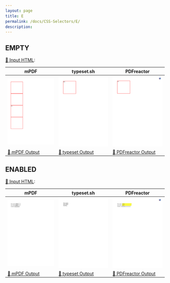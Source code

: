 ```yaml
---
layout: page
title: E
permalink: /docs/CSS-Selectors/E/
description: 
---
```




## EMPTY

[📄 Input HTML](/html/CSS%20Selectors/E/empty.html):

| mPDF | typeset.sh | PDFreactor |
|---------|---------|---------|
| ![mPDF Preview](mpdf__html_CSS_Selectors_E_empty.html.png) | ![typeset Preview](typeset__html_CSS_Selectors_E_empty.html.png) | ![PDFreactor Preview](pdfreactor__html_CSS_Selectors_E_empty.html.png) |
| [📕 mPDF Output](mpdf__html_CSS_Selectors_E_empty.html.pdf) | [📕 typeset Output](typeset__html_CSS_Selectors_E_empty.html.pdf) | [📕 PDFreactor Output](pdfreactor__html_CSS_Selectors_E_empty.html.pdf) |

## ENABLED

[📄 Input HTML](/html/CSS%20Selectors/E/enabled.html):

| mPDF | typeset.sh | PDFreactor |
|---------|---------|---------|
| ![mPDF Preview](mpdf__html_CSS_Selectors_E_enabled.html.png) | ![typeset Preview](typeset__html_CSS_Selectors_E_enabled.html.png) | ![PDFreactor Preview](pdfreactor__html_CSS_Selectors_E_enabled.html.png) |
| [📕 mPDF Output](mpdf__html_CSS_Selectors_E_enabled.html.pdf) | [📕 typeset Output](typeset__html_CSS_Selectors_E_enabled.html.pdf) | [📕 PDFreactor Output](pdfreactor__html_CSS_Selectors_E_enabled.html.pdf) |


